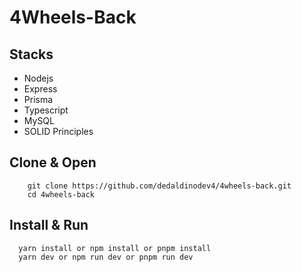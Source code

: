 # 4Wheels-Back

## Stacks
* Nodejs
* Express
* Prisma
* Typescript
* MySQL
* SOLID Principles

## Clone & Open
```
    git clone https://github.com/dedaldinodev4/4wheels-back.git
    cd 4wheels-back
```
## Install & Run
```
  yarn install or npm install or pnpm install
  yarn dev or npm run dev or pnpm run dev
```